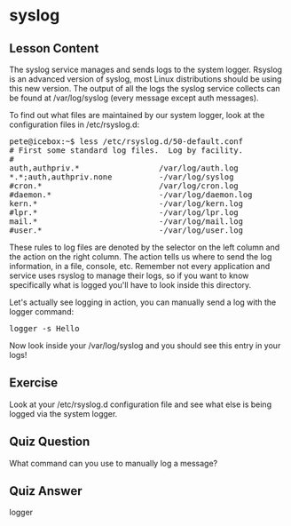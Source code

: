 # syslog

## Lesson Content

The syslog service manages and sends logs to the system logger. Rsyslog is an advanced version of syslog, most Linux distributions should be using this new version. The output of all the logs the syslog service collects can be found at /var/log/syslog (every message except auth messages).

To find out what files are maintained by our system logger, look at the configuration files in /etc/rsyslog.d:

<pre>
pete@icebox:~$ less /etc/rsyslog.d/50-default.conf
# First some standard log files.  Log by facility.
#
auth,authpriv.*                 /var/log/auth.log
*.*;auth,authpriv.none          -/var/log/syslog
#cron.*                         /var/log/cron.log
#daemon.*                       -/var/log/daemon.log
kern.*                          -/var/log/kern.log
#lpr.*                          -/var/log/lpr.log
mail.*                          -/var/log/mail.log
#user.*                         -/var/log/user.log
</pre>

These rules to log files are denoted by the selector on the left column and the action on the right column. The action tells us where to send the log information, in a file, console, etc. Remember not every application and service uses rsyslog to manage their logs, so if you want to know specifically what is logged you'll have to look inside this directory.

Let's actually see logging in action, you can manually send a log with the logger command:

<pre>
logger -s Hello
</pre>

Now look inside your /var/log/syslog and you should see this entry in your logs!

## Exercise

Look at your /etc/rsyslog.d configuration file and see what else is being logged via the system logger.

## Quiz Question

What command can you use to manually log a message?

## Quiz Answer

logger